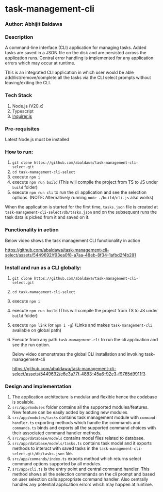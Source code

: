 # task-management-cli

### Author: Abhijit Baldawa

### Description

A command-line interface (CLI) application for managing tasks. Added tasks are saved in a JSON file on the disk and are persisted across the application runs. Central error handling is implemented for any application errors which may occur at runtime.

This is an integrated CLI application in which user would be able add/list/remove/complete all the tasks via the CLI select prompts without leaving/exiting the CLI.

### Tech Stack

1. Node.js (V20.x)
2. Typescript
3. [Inquirer.js](https://github.com/SBoudrias/Inquirer.js)

### Pre-requisites

Latest Node.js must be installed

### How to run:

1. `git clone https://github.com/abaldawa/task-management-cli-select.git`
2. `cd task-management-cli-select`
3. execute `npm i`
4. execute `npm run build` (This will compile the project from TS to JS under `build` folder)
5. execute `npm run cli` to run the cli application and see the selection options. (NOTE: Alternatively running `node ./build/cli.js` also works)

When the application is started for the first time, `tasks.json` file is created at `task-management-cli-select/db/tasks.json` and on the subsequent runs the task data is picked from it and saved on it.

### Functionality in action

Below video shows the task management CLI functionality in action

https://github.com/abaldawa/task-management-cli-select/assets/5449692/f93ea0f8-a7aa-48eb-8f34-1afbd2f4b281

### Install and run as a CLI globally:

1. `git clone https://github.com/abaldawa/task-management-cli-select.git`
2. `cd task-management-cli-select`
3. execute `npm i`
4. execute `npm run build` (This will compile the project from TS to JS under `build` folder)
5. execute `npm link` (or `npm i -g`) (Links and makes `task-management-cli` available on global path)
6. Execute from any path `task-management-cli` to run the cli application and see the run option.

   Below video demonstrates the global CLI installation and invoking task-management-cli

   https://github.com/abaldawa/task-management-cli-select/assets/5449692/e6e3a77f-4883-45a6-92e3-f9765d9911f3

### Design and implementation

1. The application architecture is modular and flexible hence the codebase is scalable.
2. `src/app/modules` folder contains all the supported modules/features. New feature can be easily added by adding new modules.
3. `src/app/modules/tasks` contains task management module with `command-handler.ts` exporting methods which handle the commands and `commands.ts` binds and exports all the supported command choices with their associated command handler methods.
4. `src/app/database/models` contains model files related to database.
5. `src/app/database/models/tasks.ts` contains task model and it exports methods to interact with saved tasks in the `task-management-cli-select.git/db/tasks.json` file.
6. `src/app/commands/index.ts` exports method which returns select command options supported by all modules.
7. `src/app/cli.ts` is the entry point and central command handler. This method shows all the selection commands on the cli prompt and based on user selection calls appropriate command handler. Also centrally handles any potential application errors which may happen at runtime.
